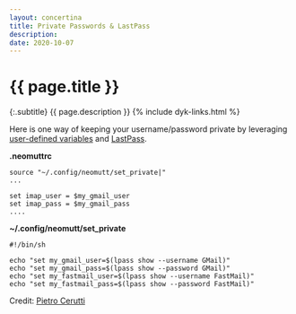 ```yaml
---
layout: concertina
title: Private Passwords & LastPass
description: 
date: 2020-10-07
---
```


# {{ page.title }}

{:.subtitle}
{{ page.description }}
{% include dyk-links.html %}

Here is one way of keeping your username/password private by leveraging [user-defined variables](https://flatcap.github.io/guide/configuration#set-myvar) and [LastPass](https://www.lastpass.com/).

**.neomuttrc**

```
source "~/.config/neomutt/set_private|"
...

set imap_user = $my_gmail_user
set imap_pass = $my_gmail_pass
....
```

**~/.config/neomutt/set_private**

```
#!/bin/sh

echo "set my_gmail_user=$(lpass show --username GMail)"
echo "set my_gmail_pass=$(lpass show --password GMail)"
echo "set my_fastmail_user=$(lpass show --username FastMail)"
echo "set my_fastmail_pass=$(lpass show --password FastMail)"
```

Credit: [Pietro Cerutti](https://github.com/gahr)

